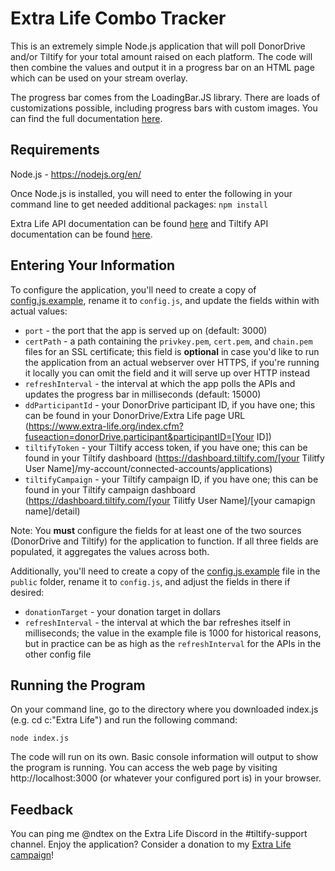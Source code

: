 # Extra Life Combo Tracker
This is an extremely simple Node.js application that will poll DonorDrive and/or Tiltify for your total amount raised on each platform. The code will then combine the values and output it in a progress bar on an HTML page which can be used on your stream overlay.

The progress bar comes from the LoadingBar.JS library. There are loads of customizations possible, including progress bars with custom images. You can find the full documentation [here](https://loading.io/progress/).

## Requirements
Node.js - https://nodejs.org/en/

Once Node.js is installed, you will need to enter the following in your command line to get needed additional packages: `npm install`

Extra Life API documentation can be found [here](https://github.com/mririgoyen/extra-life) and Tiltify API documentation can be found [here](https://github.com/daniellockard/tiltify-api-client).

## Entering Your Information
To configure the application, you'll need to create a copy of [config.js.example](config.js.example), rename it to `config.js`, and update the fields within with actual values:

* `port` - the port that the app is served up on (default: 3000)
* `certPath` - a path containing the `privkey.pem`, `cert.pem`, and `chain.pem` files for an SSL certificate; this field is **optional** in case you'd like to run the application from an actual webserver over HTTPS, if you're running it locally you can omit the field and it will serve up over HTTP instead
* `refreshInterval` - the interval at which the app polls the APIs and updates the progress bar in milliseconds (default: 15000)
* `ddParticipantId` - your DonorDrive participant ID, if you have one; this can be found in your DonorDrive/Extra Life page URL (https://www.extra-life.org/index.cfm?fuseaction=donorDrive.participant&participantID=[Your ID])
* `tiltifyToken` - your Tiltify access token, if you have one; this can be found in your Tiltify dashboard (https://dashboard.tiltify.com/[your Tilitfy User Name]/my-account/connected-accounts/applications)
* `tiltifyCampaign` - your Tiltify campaign ID, if you have one; this can be found in your Tiltify campaign dashboard (https://dashboard.tiltify.com/[your Tilitfy User Name]/[your camapign name]/detail)

Note: You **must** configure the fields for at least one of the two sources (DonorDrive and Tiltify) for the application to function. If all three fields are populated, it aggregates the values across both.

Additionally, you'll need to create a copy of the [config.js.example](public/config.js.example) file in the `public` folder, rename it to `config.js`, and adjust the fields in there if desired:

* `donationTarget` - your donation target in dollars
* `refreshInterval` - the interval at which the bar refreshes itself in milliseconds; the value in the example file is 1000 for historical reasons, but in practice can be as high as the `refreshInterval` for the APIs in the other config file

## Running the Program
On your command line, go to the directory where you downloaded index.js (e.g. cd c:\"Extra Life") and run the following command:

`node index.js`

The code will run on its own. Basic console information will output to show the program is running. You can access the web page by visiting http://localhost:3000 (or whatever your configured port is) in your browser.

## Feedback
You can ping me @ndtex on the Extra Life Discord in the #tiltify-support channel. Enjoy the application? Consider a donation to my [Extra Life campaign](https://gamin4aven.com)!
